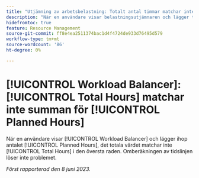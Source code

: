 ```yaml
---
title: "Utjämning av arbetsbelastning: Totalt antal timmar matchar inte summan av planerade timmar"
description: "När en användare visar belastningsutjämnaren och lägger till dummyn med planerade timmar, matchar inte det totala antalet timmar i den översta raden. Omberäkningen av tidslinjen löser inte problemet."
hidefromtoc: true
feature: Resource Management
source-git-commit: ff8e4ea2511374bac1d4f4724de933d76495d579
workflow-type: tm+mt
source-wordcount: '86'
ht-degree: 0%

---
```



# [!UICONTROL Workload Balancer]: [!UICONTROL Total Hours] matchar inte summan för [!UICONTROL Planned Hours]

När en användare visar [!UICONTROL Workload Balancer] och lägger ihop antalet [!UICONTROL Planned Hours], det totala värdet matchar inte [!UICONTROL Total Hours] i den översta raden. Omberäkningen av tidslinjen löser inte problemet.

_Först rapporterad den 8 juni 2023._

